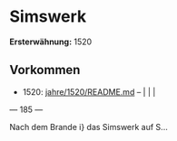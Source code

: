 # Simswerk

**Ersterwähnung:** 1520

## Vorkommen
- 1520: [jahre/1520/README.md](../jahre/1520/README.md) – |
|
|


— 185 —

Nach dem Brande i} das Simswerk auf S...
